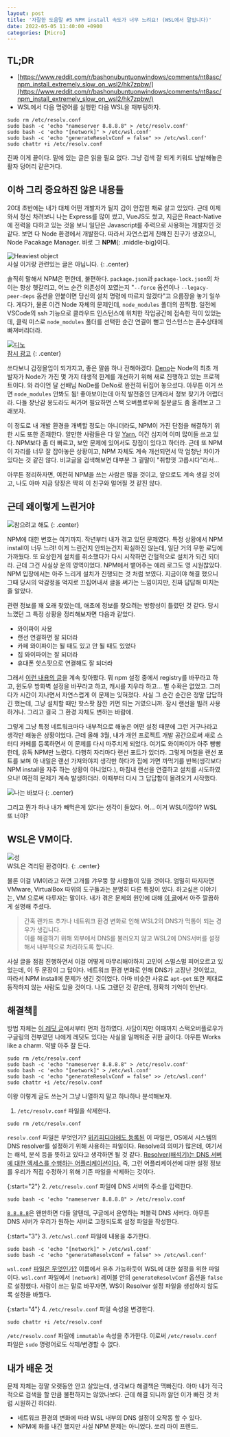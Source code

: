 ```yaml
---
layout: post
title: '자잘한 도움말 #5 NPM install 속도가 너무 느려요! (WSL에서 말입니다)'
date: 2022-05-05 11:40:00 +0900
categories: [Micro]
---
```


## TL;DR
 - [https://www.reddit.com/r/bashonubuntuonwindows/comments/nt8asc/npm_install_extremely_slow_on_wsl2/hk7zpbw/](https://www.reddit.com/r/bashonubuntuonwindows/comments/nt8asc/npm_install_extremely_slow_on_wsl2/hk7zpbw/)
 - WSL에서 다음 명령어를 실행한 다음 WSL을 재부팅하자.

```shell
sudo rm /etc/resolv.conf
sudo bash -c 'echo "nameserver 8.8.8.8" > /etc/resolv.conf'
sudo bash -c 'echo "[network]" > /etc/wsl.conf'
sudo bash -c 'echo "generateResolvConf = false" >> /etc/wsl.conf'
sudo chattr +i /etc/resolv.conf
```

진짜 이게 끝이다. 밑에 있는 글은 읽을 필요 없다. 그냥 검색 잘 되게 키워드 남발해놓은 활자 덩어리 같은거다.

## 이하 그리 중요하진 않은 내용들

20대 초반에는 내가 대체 어떤 개발자가 될지 감이 안잡힌 채로 살고 있었다. 근데 이제와서 정신 차려보니 나는 Express를 많이 썼고, VueJS도 썼고, 지금은 React-Native에 전력을 다하고 있는 것을 보니 일단은 Javascript를 주력으로 사용하는 개발자인 것 같다. 보면 다 Node 환경에서 개발한다. 따라서 자연스럽게 친해진 친구가 생겼으니, Node Pacakage Manager. 바로 그 **NPM**{: .middle-big}이다.

![Heaviest object](https://i.postimg.cc/MKxyzWCZ/np.png)  
사실 이거랑 관련있는 글은 아닙니다.
{: .center}

솔직히 말해서 NPM은 편한데, 불편하다. `package.json`과 `package-lock.json`의 차이는 항상 헷갈리고, 어느 순간 의존성이 꼬였는지 "`--force` 옵션이나 `--legacy-peer-deps` 옵션을 안붙이면 당신의 설치 명령에 따르지 않겠다"고 으름장을 놓기 일쑤다. 게다가, 물론 이건 Node 자체의 문제인데, `node_modules` 폴더의 끔찍함. 일전에 VSCode의 ssh 기능으로 클라우드 인스턴스에 위치한 작업공간에 접속한 적이 있었는데, 클릭 미스로 `node_modules` 폴더를 선택한 순간 연결이 뻗고 인스턴스는 혼수상태에 빠져버리더라.

[![디노](https://i.postimg.cc/T3jbSB7L/deno.jpg)  
잠시 광고](https://deno.land/)
{: .center}

쓰다보니 감정몰입이 되가지고, 좋은 말씀 하나 전해야겠다. [Deno](https://deno.land/)는 Node의 최초 개발자가 Node가 가진 몇 가지 태생적 한계를 개선하기 위해 새로 진행하고 있는 프로젝트이다. 와 라이언 달 선배님 NoDe를 DeNo로 완전히 뒤집어 놓으셨다. 아무튼 이거 쓰면 `node_modules` 안봐도 됨! 좋아보이는데 아직 발전중인 단계라서 정보 찾기가 어렵더라. 다들 장난감 용도라도 써가며 필요하면 스택 오버플로우에 질문글도 좀 올려보고 그래보자.

이 정도로 내 개발 환경을 개벽할 정도는 아니더라도, NPM이 가진 단점을 해결하기 위한 시도 또한 존재한다. 알만한 사람들은 다 알 [Yarn](https://yarnpkg.com/), 이건 심지어 이미 많이들 쓰고 있다. NPM보다 좀 더 빠르고, 보안 문제에 있어서도 장점이 있다고 하더라. 근데 또 NPM이 자리를 너무 잘 잡아놓은 상황이고, NPM 자체도 계속 개선되면서 막 엄청난 차이가 있다는 것 같진 않다. 비교글을 검색해보면 대부분 그 결말이 "취향껏 고릅시다"라서...

아무튼 정리하자면, 여전히 NPM을 쓰는 사람은 많을 것이고, 앞으로도 계속 생길 것이고, 나도 아마 지금 당장은 딱히 이 친구와 멀어질 것 같진 않다.

## 근데 왜이렇게 느린거야

![참으려고 해도](https://i.postimg.cc/xCqSJJcv/image.jpg)
{: .center}

NPM에 대한 변호는 여기까지. 작년부터 내가 겪고 있던 문제였다. 특정 상황에서 NPM install이 너무 느려! 이게 느린건지 안되는건지 확실하진 않는데, 일단 거의 무한 로딩에 가까웠다. 또 요상한게 설치를 취소했다가 다시 시작하면 간헐적으로 설치가 되긴 되더라. 근데 그건 사실상 운의 영역이었다. NPM에서 뱉어주는 에러 로그도 영 시원찮았다. NPM 입장에서는 아주 느리게 설치가 진행되는 것 처럼 보였다. 지금이야 해결 했으니 그때 당시의 악감정을 억지로 끄집어내서 글을 써가는 느낌이지만, 진짜 답답해 미치는줄 알았다.

관련 정보를 꽤 오래 찾았는데, 애초에 정보를 찾으려는 방향성이 틀렸던 것 같다. 당시 느꼈던 그 특정 상황을 정리해보자면 다음과 같았다.

- 와이파이 사용
- 랜선 연결하면 잘 되더라
- 카페 와이파이는 될 때도 있고 안 될 때도 있었다
- 집 와이파이는 잘 되더라
- 휴대폰 핫스팟으로 연결해도 잘 되더라

그래서 [이런 내용의 글](https://stackoverflow.com/questions/29395211/npm-install-extremely-slow-on-windows)을 계속 찾아봤다. 뭐 npm 설정 중에서 registry를 바꾸라고 하고, 윈도우 방화벽 설정을 바꾸라고 하고, 캐시를 지우라 하고... 별 수확은 없었고. 그러다가 시간이 지나면서 자연스럽게 이 문제는 잊혀졌다. 사실 그 순간 순간은 정말 답답하긴 했는데, 그냥 설치할 때만 핫스팟 잠깐 키면 되는 거였으니까. 잠시 랜선을 빌려 사용하거나. 그리고 결국 그 환경 자체도 변하는 바람에.

그렇게 그냥 특정 네트워크마다 내부적으로 해놓은 어떤 설정 때문에 그런 거구나라고 생각만 해놓은 상황이었다. 근데 올해 3월, 내가 개인 프로젝트 개발 공간으로써 새로 스터디 카페를 등록하면서 이 문제를 다시 마주치게 되었다. 여기도 와이파이가 아주 빵빵한데, 유독 NPM만 느렸다. 다행히 자리마다 랜선 포트가 있더라. 그렇게 며칠을 랜선 포트를 보며 아 내일은 랜선 가져와야지 생각만 하다가 집에 가면 까먹기를 반복(생각보다 NPM install을 자주 하는 상황이 아니었다.), 마침내 랜선을 연결하고 설치를 시도하였으나! 여전히 문제가 계속 발생하더라. 이때부터 다시 그 답답함이 몰려오기 시작했다.

![나는 바보다](https://i.postimg.cc/SNVDB4gv/image.png)
{: .center}

그리고 뭔가 하나 내가 빼먹은게 있다는 생각이 들었다. 어... 이거 WSL이잖아? WSL 또 너야?

## WSL은 VM이다.

![성](https://i.postimg.cc/kXwD85W1/image.jpg)  
WSL은 격리된 환경이다.
{: .center}

물론 이걸 VM이라고 하면 고개를 갸우뚱 할 사람들이 있을 것이다. 엄밀히 따지자면 VMware, VirtualBox 따위의 도구들과는 분명히 다른 특징이 있다. 하고싶은 이야기는, VM 으로써 다루자는 말이다. 내가 겪은 문제의 원인에 대해 [이 글](https://robin2.tistory.com/351)에서 아주 깔끔하게 설명해 주셨다.

> 간혹 랜카드 추가나 네트워크 환경 변화로 인해 WSL2의 DNS가 먹통이 되는 경우가 생깁니다.  
> 이를 해결하기 위해 외부에서 DNS를 불러오지 않고 WSL2에 DNS서버를 설정해서 내부적으로 처리하도록 합니다.

사실 글을 점점 진행하면서 이걸 어떻게 마무리해야하지 고민이 스멀스멀 피어오르고 있었는데, 이 두 문장이 그 답이다. 네트워크 환경 변화로 인해 DNS가 고장난 것이었고, 따라서 NPM install에 문제가 생긴 것이었다. 아마 비슷한 사유로 `apt-get` 또한 제대로 동작하지 않는 사람도 있을 것이다. 나도 그랬던 것 같은데, 정확히 기억이 안난다.

## 해결책📖

방법 자체는 [이 레딧 글](https://www.reddit.com/r/bashonubuntuonwindows/comments/nt8asc/npm_install_extremely_slow_on_wsl2/hk7zpbw/)에서부터 먼저 접하였다. 사담이지만 이때까지 스택오버플로우가 구글링의 전부였던 나에게 레딧도 있다는 사실을 일깨워준 귀한 글이다. 아무튼 Works like a charm. 약발 아주 잘 든다.

```shell
sudo rm /etc/resolv.conf
sudo bash -c 'echo "nameserver 8.8.8.8" > /etc/resolv.conf'
sudo bash -c 'echo "[network]" > /etc/wsl.conf'
sudo bash -c 'echo "generateResolvConf = false" >> /etc/wsl.conf'
sudo chattr +i /etc/resolv.conf
```

이왕 이렇게 글도 쓰는거 그냥 나열하지 말고 하나하나 분석해보자.

1. `/etc/resolv.conf` 파일을 삭제한다.

```shell
sudo rm /etc/resolv.conf
```

`resolv.conf` 파일은 무엇인가? [위키피디아에도 등록된](https://en.wikipedia.org/wiki/Resolv.conf) 이 파일은, OS에서 시스템의 DNS resolver를 설정하기 위해 사용하는 파일이다. Resolve의 의미가 많은데, 여기서는 해석, 분석 등을 뜻하고 있다고 생각하면 될 것 같다. [Resolver(해석기)는 DNS 서버에 대한 엑세스를 수행하는 어플리케이션이다.](http://www.ktword.co.kr/test/view/view.php?m_temp1=1487) 즉, 그런 어플리케이션에 대한 설정 정보를 우리가 직접 수정하기 위해 기존 파일을 삭제하는 것이다.

{:start="2"}
2. `/etc/resolv.conf` 파일에 DNS 서버의 주소를 입력한다.

```shell
sudo bash -c 'echo "nameserver 8.8.8.8" > /etc/resolv.conf
```

[`8.8.8.8`](https://ko.wikipedia.org/wiki/%EA%B5%AC%EA%B8%80_%ED%8D%BC%EB%B8%94%EB%A6%AD_DNS)은 왠만하면 다들 알텐데, 구글에서 운영하는 퍼블릭 DNS 서버다. 아무튼 DNS 서버가 우리가 원하는 서버로 고정되도록 설정 파일을 작성한다.

{:start="3"}
3. `/etc/wsl.conf` 파일에 내용을 추가한다.

```shell
sudo bash -c 'echo "[network]" > /etc/wsl.conf'
sudo bash -c 'echo "generateResolvConf = false" >> /etc/wsl.conf'
```

`wsl.conf` [파일은 무엇인가?](https://docs.microsoft.com/ko-kr/windows/wsl/wsl-config) 이름에서 유추 가능하듯이 WSL에 대한 설정을 위한 파일이다. `wsl.conf` 파일에서 `[network]` 레이블 안의 `generateResolvConf` 옵션을 `false`로 설정했다. 사람이 쓰는 말로 바꾸자면, WS이 Resolver 설정 파일을 생성하지 않도록 설정을 바꿨다.

{:start="4"}
4. `/etc/resolv.conf` 파일 속성을 변경한다.

```shell
sudo chattr +i /etc/resolv.conf
```

`/etc/resolv.conf` 파일에 `immutable` 속성을 추가한다. 이로써 `/etc/resolv.conf` 파일은 `sudo` 명령어로도 삭제/변경할 수 없다.

## 내가 배운 것

문제 자체는 정말 오랫동안 안고 살았는데, 생각보다 해결책은 맥빠진다. 아마 내가 적극적으로 검색을 할 만큼 불편하지는 않았나보다. 근데 해결 되니까 앓던 이가 빠진 것 처럼 시원하긴 하더라.

- 네트워크 환경의 변화에 따라 WSL 내부의 DNS 설정이 오작동 할 수 있다.
- NPM에 화를 내긴 했지만 사실 NPM 문제는 아니었다. 쏘리 마이 프렌드.